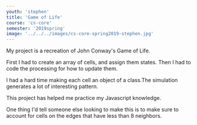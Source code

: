```yaml
---
youth: 'stephen'
title: 'Game of Life'
course: 'cs-core'
semester: '2019spring'
image: '../../../images/cs-core-spring2019-stephen.jpg'
---
```


My project is a recreation of John Conway's Game of Life.

First I had to create an array of cells, and assign them states.  Then I had to code the processing for how to update them.

I had a hard time making each cell an object of a class.The simulation generates a lot of interesting pattern.

This project has helped me practice my Javascript knowledge. 

One thing I'd tell someone else looking to make this is to make sure to account for cells on the edges that have less than 8 neighbors.
